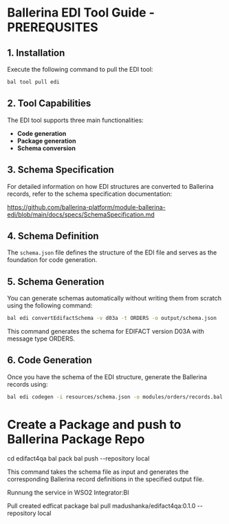 # Ballerina EDI Tool Guide - PREREQUSITES

## 1. Installation

Execute the following command to pull the EDI tool:

```bash
bal tool pull edi
```

## 2. Tool Capabilities

The EDI tool supports three main functionalities:
- **Code generation**
- **Package generation** 
- **Schema conversion**

## 3. Schema Specification

For detailed information on how EDI structures are converted to Ballerina records, refer to the schema specification documentation:

https://github.com/ballerina-platform/module-ballerina-edi/blob/main/docs/specs/SchemaSpecification.md

## 4. Schema Definition

The `schema.json` file defines the structure of the EDI file and serves as the foundation for code generation.

## 5. Schema Generation

You can generate schemas automatically without writing them from scratch using the following command:

```bash
bal edi convertEdifactSchema -v d03a -t ORDERS -o output/schema.json
```

This command generates the schema for EDIFACT version D03A with message type ORDERS.

## 6. Code Generation

Once you have the schema of the EDI structure, generate the Ballerina records using:

```bash
bal edi codegen -i resources/schema.json -o modules/orders/records.bal
```

# Create a Package and push to Ballerina Package Repo

 cd edifact4qa
 bal pack
 bal push --repository local


This command takes the schema file as input and generates the corresponding Ballerina record definitions in the specified output file.


Runnung the service in WSO2 Integrator:BI

Pull created edficat package bal pull madushanka/edifact4qa:0.1.0 --repository local